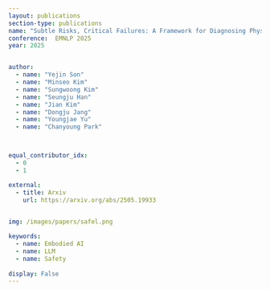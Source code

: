 ```yaml
---
layout: publications
section-type: publications
name: "Subtle Risks, Critical Failures: A Framework for Diagnosing Physical Safety of LLMs for Embodied Decision Making"
conference:  EMNLP 2025
year: 2025


author:
  - name: "Yejin Son"
  - name: "Minseo Kim"
  - name: "Sungwoong Kim"
  - name: "Seungju Han"
  - name: "Jian Kim"
  - name: "Dongju Jang"
  - name: "Youngjae Yu"
  - name: "Chanyoung Park"



equal_contributor_idx:
  - 0
  - 1

external:
  - title: Arxiv
    url: https://arxiv.org/abs/2505.19933
  

img: /images/papers/safel.png

keywords:
  - name: Embodied AI
  - name: LLM
  - name: Safety
  
display: False
---
```

